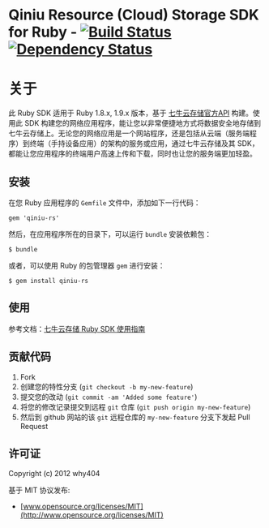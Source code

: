 # Qiniu Resource (Cloud) Storage SDK for Ruby - [![Build Status](https://secure.travis-ci.org/why404/qiniu-rs.png?branch=master)](http://travis-ci.org/why404/qiniu-rs) [![Dependency Status](https://gemnasium.com/why404/qiniu-rs.png)](https://gemnasium.com/why404/qiniu-rs)

# 关于

此 Ruby SDK 适用于 Ruby 1.8.x, 1.9.x 版本，基于 [七牛云存储官方API](http://docs.qiniutek.com/v1/api/) 构建。使用此 SDK 构建您的网络应用程序，能让您以非常便捷地方式将数据安全地存储到七牛云存储上。无论您的网络应用是一个网站程序，还是包括从云端（服务端程序）到终端（手持设备应用）的架构的服务或应用，通过七牛云存储及其 SDK，都能让您应用程序的终端用户高速上传和下载，同时也让您的服务端更加轻盈。

## 安装

在您 Ruby 应用程序的 `Gemfile` 文件中，添加如下一行代码：

    gem 'qiniu-rs'

然后，在应用程序所在的目录下，可以运行 `bundle` 安装依赖包：

    $ bundle

或者，可以使用 Ruby 的包管理器 `gem` 进行安装：

    $ gem install qiniu-rs

## 使用

参考文档：[七牛云存储 Ruby SDK 使用指南](http://docs.qiniutek.com/v1/sdk/ruby/)

## 贡献代码

1. Fork
2. 创建您的特性分支 (`git checkout -b my-new-feature`)
3. 提交您的改动 (`git commit -am 'Added some feature'`)
4. 将您的修改记录提交到远程 `git` 仓库 (`git push origin my-new-feature`)
5. 然后到 github 网站的该 `git` 远程仓库的 `my-new-feature` 分支下发起 Pull Request

## 许可证

Copyright (c) 2012 why404

基于 MIT 协议发布:

* [www.opensource.org/licenses/MIT](http://www.opensource.org/licenses/MIT)


